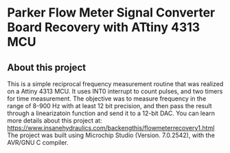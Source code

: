# Parker Flow Meter Signal Converter Board Recovery with ATtiny 4313 MCU
## About this project
This is a simple reciprocal frequency measurement routine that was realized on a Attiny 4313 MCU.
It uses INT0 interrupt to count pulses, and two timers for time measurement.
The objective was to measure frequency in the range of 8-900 Hz with at least 12 bit precision, 
and then pass the result through a linearizatoin function and send it to a 12-bit DAC.
You can learn more details about this project at:
https://www.insanehydraulics.com/backengthis/flowmeterrecovery1.html
The project was built using Microchip Studio (Version. 7.0.2542), with the AVR/GNU C compiler.
